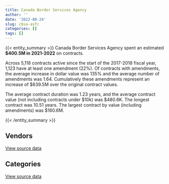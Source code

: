 ```yaml
---
title: Canada Border Services Agency
author: ''
date: '2022-08-24'
slug: cbsa-asfc
categories: []
tags: []
---
```


<script src="/rmarkdown-libs/htmlwidgets/htmlwidgets.js"></script>
<link href="/rmarkdown-libs/datatables-css/datatables-crosstalk.css" rel="stylesheet" />
<script src="/rmarkdown-libs/datatables-binding/datatables.js"></script>
<script src="/rmarkdown-libs/jquery/jquery-3.6.0.min.js"></script>
<link href="/rmarkdown-libs/dt-core-bootstrap/css/dataTables.bootstrap.min.css" rel="stylesheet" />
<link href="/rmarkdown-libs/dt-core-bootstrap/css/dataTables.bootstrap.extra.css" rel="stylesheet" />
<script src="/rmarkdown-libs/dt-core-bootstrap/js/jquery.dataTables.min.js"></script>
<script src="/rmarkdown-libs/dt-core-bootstrap/js/dataTables.bootstrap.min.js"></script>
<link href="/rmarkdown-libs/crosstalk/css/crosstalk.min.css" rel="stylesheet" />
<script src="/rmarkdown-libs/crosstalk/js/crosstalk.min.js"></script>
<script src="/rmarkdown-libs/htmlwidgets/htmlwidgets.js"></script>
<link href="/rmarkdown-libs/datatables-css/datatables-crosstalk.css" rel="stylesheet" />
<script src="/rmarkdown-libs/datatables-binding/datatables.js"></script>
<script src="/rmarkdown-libs/jquery/jquery-3.6.0.min.js"></script>
<link href="/rmarkdown-libs/dt-core-bootstrap/css/dataTables.bootstrap.min.css" rel="stylesheet" />
<link href="/rmarkdown-libs/dt-core-bootstrap/css/dataTables.bootstrap.extra.css" rel="stylesheet" />
<script src="/rmarkdown-libs/dt-core-bootstrap/js/jquery.dataTables.min.js"></script>
<script src="/rmarkdown-libs/dt-core-bootstrap/js/dataTables.bootstrap.min.js"></script>
<link href="/rmarkdown-libs/crosstalk/css/crosstalk.min.css" rel="stylesheet" />
<script src="/rmarkdown-libs/crosstalk/js/crosstalk.min.js"></script>

{{< entity_summary >}}
Canada Border Services Agency spent an estimated **\$400.5M in 2021-2022** on contracts.

Across 5,118 contracts active since the start of the 2017-2018 fiscal year, 1,123 have at least one amendment (22%). Of contracts with amendments, the average increase in dollar value was 135% and the average number of amendments was 1.64. Cumulatively these amendments represent an increase of \$639.5M over the original contract values.

The average contract duration was 1.23 years, and the average contract value (not including contracts under \$10k) was \$480.6K. The longest contract was 10.51 years. The largest contract by value (including amendments) was \$160.6M.

{{< /entity_summary >}}

## Vendors

<div id="htmlwidget-1" style="width:100%;height:auto;" class="datatables html-widget"></div>
<script type="application/json" data-for="htmlwidget-1">{"x":{"style":"bootstrap","filter":"none","vertical":false,"data":[["<a href=\"/vendors/10647802_canada/\">10647802 CANADA<\/a>","<a href=\"/vendors/2536_4589_quebec/\">2536 4589 QUEBEC<\/a>","<a href=\"/vendors/3d_datacomm/\">3D DATACOMM<\/a>","<a href=\"/vendors/4_office_automation/\">4 OFFICE AUTOMATION<\/a>","<a href=\"/vendors/49_solutions/\">49 SOLUTIONS<\/a>","<a href=\"/vendors/4plan_consulting/\">4PLAN CONSULTING<\/a>","<a href=\"/vendors/9053_9776_quebec/\">9053 9776 QUEBEC<\/a>","<a href=\"/vendors/a_hundred_answers/\">A HUNDRED ANSWERS<\/a>","<a href=\"/vendors/accenture/\">ACCENTURE<\/a>","<a href=\"/vendors/access_2_networks/\">ACCESS 2 NETWORKS<\/a>","<a href=\"/vendors/acklands_grainger/\">ACKLANDS GRAINGER<\/a>","<a href=\"/vendors/acme_future_security_controls/\">ACME FUTURE SECURITY CONTROLS<\/a>","<a href=\"/vendors/act/\">ACT<\/a>","<a href=\"/vendors/adapt_pharma_canada/\">ADAPT PHARMA CANADA<\/a>","<a href=\"/vendors/adga_group/\">ADGA GROUP<\/a>","<a href=\"/vendors/adrm_technology_consulting/\">ADRM TECHNOLOGY CONSULTING<\/a>","<a href=\"/vendors/advanced_chippewa_technologies/\">ADVANCED CHIPPEWA TECHNOLOGIES<\/a>","<a href=\"/vendors/agilent/\">AGILENT<\/a>","<a href=\"/vendors/altis_human_resources/\">ALTIS HUMAN RESOURCES<\/a>","<a href=\"/vendors/amazon/\">AMAZON<\/a>","<a href=\"/vendors/anixter_canada/\">ANIXTER CANADA<\/a>","<a href=\"/vendors/applied_electonics/\">APPLIED ELECTONICS<\/a>","<a href=\"/vendors/ari_financial_services/\">ARI FINANCIAL SERVICES<\/a>","<a href=\"/vendors/atco/\">ATCO<\/a>","<a href=\"/vendors/atlantic_business_interiors/\">ATLANTIC BUSINESS INTERIORS<\/a>","<a href=\"/vendors/attachmate/\">ATTACHMATE<\/a>","<a href=\"/vendors/avi_spl_canada/\">AVI SPL CANADA<\/a>","<a href=\"/vendors/bargreen_ellingson/\">BARGREEN ELLINGSON<\/a>","<a href=\"/vendors/bdo_canada/\">BDO CANADA<\/a>","<a href=\"/vendors/bell_canada/\">BELL CANADA<\/a>","<a href=\"/vendors/bio_nuclear_diagnostics/\">BIO NUCLEAR DIAGNOSTICS<\/a>","<a href=\"/vendors/black_mcdonald/\">BLACK MCDONALD<\/a>","<a href=\"/vendors/brs_innovations/\">BRS INNOVATIONS<\/a>","<a href=\"/vendors/bruker/\">BRUKER<\/a>","<a href=\"/vendors/cache_computer_consulting/\">CACHE COMPUTER CONSULTING<\/a>","<a href=\"/vendors/calian/\">CALIAN<\/a>","<a href=\"/vendors/canadian_corps_of_commissionaires/\">CANADIAN CORPS OF COMMISSIONAIRES<\/a>","<a href=\"/vendors/canadian_maritime_engineering/\">CANADIAN MARITIME ENGINEERING<\/a>","<a href=\"/vendors/canadian_red_cross/\">CANADIAN RED CROSS<\/a>","<a href=\"/vendors/canon/\">CANON<\/a>","<a href=\"/vendors/carahsoft_technology/\">CARAHSOFT TECHNOLOGY<\/a>","<a href=\"/vendors/cbci_telecom/\">CBCI TELECOM<\/a>","<a href=\"/vendors/cdw_canada/\">CDW CANADA<\/a>","<a href=\"/vendors/cgi/\">CGI<\/a>","<a href=\"/vendors/channel_management_international/\">CHANNEL MANAGEMENT INTERNATIONAL<\/a>","<a href=\"/vendors/charron_human_resources/\">CHARRON HUMAN RESOURCES<\/a>","<a href=\"/vendors/chubb_edwards/\">CHUBB EDWARDS<\/a>","<a href=\"/vendors/cistel_technology/\">CISTEL TECHNOLOGY<\/a>","<a href=\"/vendors/citrix/\">CITRIX<\/a>","<a href=\"/vendors/closereach/\">CLOSEREACH<\/a>","<a href=\"/vendors/cnw_group/\">CNW GROUP<\/a>","<a href=\"/vendors/cofomo/\">COFOMO<\/a>","<a href=\"/vendors/concept_controls/\">CONCEPT CONTROLS<\/a>","<a href=\"/vendors/contract_community/\">CONTRACT COMMUNITY<\/a>","<a href=\"/vendors/convergint_technologies/\">CONVERGINT TECHNOLOGIES<\/a>","<a href=\"/vendors/coradix_technology_consulting/\">CORADIX TECHNOLOGY CONSULTING<\/a>","<a href=\"/vendors/corbel_management/\">CORBEL MANAGEMENT<\/a>","<a href=\"/vendors/csdc_systems/\">CSDC SYSTEMS<\/a>","<a href=\"/vendors/ctoms/\">CTOMS<\/a>","<a href=\"/vendors/d4is_solutions/\">D4IS SOLUTIONS<\/a>","<a href=\"/vendors/dalian_enterprises/\">DALIAN ENTERPRISES<\/a>","<a href=\"/vendors/data_communications_management/\">DATA COMMUNICATIONS MANAGEMENT<\/a>","<a href=\"/vendors/davtair_industries/\">DAVTAIR INDUSTRIES<\/a>","<a href=\"/vendors/delco_automation/\">DELCO AUTOMATION<\/a>","<a href=\"/vendors/dell_computer/\">DELL COMPUTER<\/a>","<a href=\"/vendors/deloitte_and_touche/\">DELOITTE AND TOUCHE<\/a>","<a href=\"/vendors/dls_technology/\">DLS TECHNOLOGY<\/a>","<a href=\"/vendors/donna_cona/\">DONNA CONA<\/a>","<a href=\"/vendors/dwp_solutions/\">DWP SOLUTIONS<\/a>","<a href=\"/vendors/dynabook_canada/\">DYNABOOK CANADA<\/a>","<a href=\"/vendors/dynamic_personnel_consultants/\">DYNAMIC PERSONNEL CONSULTANTS<\/a>","<a href=\"/vendors/eagle_professional_resources/\">EAGLE PROFESSIONAL RESOURCES<\/a>","<a href=\"/vendors/eclipsys_solutions/\">ECLIPSYS SOLUTIONS<\/a>","<a href=\"/vendors/ecole_de_langues_abce/\">ECOLE DE LANGUES ABCE<\/a>","<a href=\"/vendors/ecole_de_langues_la_cite/\">ECOLE DE LANGUES LA CITE<\/a>","<a href=\"/vendors/ekos_research_associates/\">EKOS RESEARCH ASSOCIATES<\/a>","<a href=\"/vendors/emergent_biosolutions/\">EMERGENT BIOSOLUTIONS<\/a>","<a href=\"/vendors/empowered_networks/\">EMPOWERED NETWORKS<\/a>","<a href=\"/vendors/ernst_young/\">ERNST YOUNG<\/a>","<a href=\"/vendors/esri/\">ESRI<\/a>","<a href=\"/vendors/evripos_janitorial_services/\">EVRIPOS JANITORIAL SERVICES<\/a>","<a href=\"/vendors/excel_human_resources/\">EXCEL HUMAN RESOURCES<\/a>","<a href=\"/vendors/fast_forward_french/\">FAST FORWARD FRENCH<\/a>","<a href=\"/vendors/fast_track_staffing/\">FAST TRACK STAFFING<\/a>","<a href=\"/vendors/fca_canada/\">FCA CANADA<\/a>","<a href=\"/vendors/ford_motor_company/\">FORD MOTOR COMPANY<\/a>","<a href=\"/vendors/freebalance/\">FREEBALANCE<\/a>","<a href=\"/vendors/fujitsu/\">FUJITSU<\/a>","<a href=\"/vendors/g4s_security_services/\">G4S SECURITY SERVICES<\/a>","<a href=\"/vendors/garda_security_group/\">GARDA SECURITY GROUP<\/a>","<a href=\"/vendors/gartner/\">GARTNER<\/a>","<a href=\"/vendors/gc_strategies/\">GC STRATEGIES<\/a>","<a href=\"/vendors/gdi_services/\">GDI SERVICES<\/a>","<a href=\"/vendors/general_motors/\">GENERAL MOTORS<\/a>","<a href=\"/vendors/genesis_integration/\">GENESIS INTEGRATION<\/a>","<a href=\"/vendors/gfl_environmental/\">GFL ENVIRONMENTAL<\/a>","<a href=\"/vendors/glasshouse_systems/\">GLASSHOUSE SYSTEMS<\/a>","<a href=\"/vendors/global_knowledge/\">GLOBAL KNOWLEDGE<\/a>","<a href=\"/vendors/global_total_office/\">GLOBAL TOTAL OFFICE<\/a>","<a href=\"/vendors/global_upholstery/\">GLOBAL UPHOLSTERY<\/a>","<a href=\"/vendors/goss_gilroy/\">GOSS GILROY<\/a>","<a href=\"/vendors/grand_toy/\">GRAND TOY<\/a>","<a href=\"/vendors/graybridge_international_consulting/\">GRAYBRIDGE INTERNATIONAL CONSULTING<\/a>","<a href=\"/vendors/greater_toronto_airport_authority/\">GREATER TORONTO AIRPORT AUTHORITY<\/a>","<a href=\"/vendors/hewlett_packard/\">HEWLETT PACKARD<\/a>","<a href=\"/vendors/honeywell/\">HONEYWELL<\/a>","<a href=\"/vendors/hypertec/\">HYPERTEC<\/a>","<a href=\"/vendors/i4c_information_technology/\">I4C INFORMATION TECHNOLOGY<\/a>","<a href=\"/vendors/ibi_group_architects_canada/\">IBI GROUP ARCHITECTS CANADA<\/a>","<a href=\"/vendors/ibiska_telecom/\">IBISKA TELECOM<\/a>","<a href=\"/vendors/ibm_canada/\">IBM CANADA<\/a>","<a href=\"/vendors/ihs_global/\">IHS GLOBAL<\/a>","<a href=\"/vendors/imp_group/\">IMP GROUP<\/a>","<a href=\"/vendors/info_tech_research_group/\">INFO TECH RESEARCH GROUP<\/a>","<a href=\"/vendors/insa/\">INSA<\/a>","<a href=\"/vendors/integra_networks/\">INTEGRA NETWORKS<\/a>","<a href=\"/vendors/integrated_distribution_systems/\">INTEGRATED DISTRIBUTION SYSTEMS<\/a>","<a href=\"/vendors/international_reporting/\">INTERNATIONAL REPORTING<\/a>","<a href=\"/vendors/ipsos/\">IPSOS<\/a>","<a href=\"/vendors/iron_mountain/\">IRON MOUNTAIN<\/a>","<a href=\"/vendors/it_net_consultants/\">IT NET CONSULTANTS<\/a>","<a href=\"/vendors/itex/\">ITEX<\/a>","<a href=\"/vendors/jim_pattison_industries/\">JIM PATTISON INDUSTRIES<\/a>","<a href=\"/vendors/john_howard_society/\">JOHN HOWARD SOCIETY<\/a>","<a href=\"/vendors/kia_canada/\">KIA CANADA<\/a>","<a href=\"/vendors/konica_minolta_business_solutions/\">KONICA MINOLTA BUSINESS SOLUTIONS<\/a>","<a href=\"/vendors/kpmg/\">KPMG<\/a>","<a href=\"/vendors/kwc_architects/\">KWC ARCHITECTS<\/a>","<a href=\"/vendors/language_research_development_group/\">LANGUAGE RESEARCH DEVELOPMENT GROUP<\/a>","<a href=\"/vendors/lansdowne_technologies/\">LANSDOWNE TECHNOLOGIES<\/a>","<a href=\"/vendors/leo_pisces_services_group/\">LEO PISCES SERVICES GROUP<\/a>","<a href=\"/vendors/les_entreprises_fervel/\">LES ENTREPRISES FERVEL<\/a>","<a href=\"/vendors/lexisnexis_canada/\">LEXISNEXIS CANADA<\/a>","<a href=\"/vendors/life_technologies/\">LIFE TECHNOLOGIES<\/a>","<a href=\"/vendors/lloyd_libke_law_enforcement_sales/\">LLOYD LIBKE LAW ENFORCEMENT SALES<\/a>","<a href=\"/vendors/logistik_unicorp/\">LOGISTIK UNICORP<\/a>","<a href=\"/vendors/lumina_it/\">LUMINA IT<\/a>","<a href=\"/vendors/makwa_resourcing/\">MAKWA RESOURCING<\/a>","<a href=\"/vendors/manpower_services_canada/\">MANPOWER SERVICES CANADA<\/a>","<a href=\"/vendors/maplesoft_consulting/\">MAPLESOFT CONSULTING<\/a>","<a href=\"/vendors/mckinsey_and_company/\">MCKINSEY AND COMPANY<\/a>","<a href=\"/vendors/mdos_consulting/\">MDOS CONSULTING<\/a>","<a href=\"/vendors/mega_tech/\">MEGA TECH<\/a>","<a href=\"/vendors/meggitt/\">MEGGITT<\/a>","<a href=\"/vendors/mercury_marine/\">MERCURY MARINE<\/a>","<a href=\"/vendors/mgis/\">MGIS<\/a>","<a href=\"/vendors/microsoft_canada/\">MICROSOFT CANADA<\/a>","<a href=\"/vendors/mindwire_systems/\">MINDWIRE SYSTEMS<\/a>","<a href=\"/vendors/mishkumi_technologies/\">MISHKUMI TECHNOLOGIES<\/a>","<a href=\"/vendors/mitsubishi_motor_sales/\">MITSUBISHI MOTOR SALES<\/a>","<a href=\"/vendors/modis_canada/\">MODIS CANADA<\/a>","<a href=\"/vendors/moerae_solutions/\">MOERAE SOLUTIONS<\/a>","<a href=\"/vendors/moore_canada/\">MOORE CANADA<\/a>","<a href=\"/vendors/morneau_shepell/\">MORNEAU SHEPELL<\/a>","<a href=\"/vendors/morpho_canada/\">MORPHO CANADA<\/a>","<a href=\"/vendors/motorola_solutions_canada/\">MOTOROLA SOLUTIONS CANADA<\/a>","<a href=\"/vendors/nations_translation_group/\">NATIONS TRANSLATION GROUP<\/a>","<a href=\"/vendors/nav_canada/\">NAV CANADA<\/a>","<a href=\"/vendors/navpoint_consulting_group/\">NAVPOINT CONSULTING GROUP<\/a>","<a href=\"/vendors/neptune_security_services/\">NEPTUNE SECURITY SERVICES<\/a>","<a href=\"/vendors/newfound_recruiting/\">NEWFOUND RECRUITING<\/a>","<a href=\"/vendors/nisha_techonologies/\">NISHA TECHONOLOGIES<\/a>","<a href=\"/vendors/nissan_canada/\">NISSAN CANADA<\/a>","<a href=\"/vendors/nitam_solutions/\">NITAM SOLUTIONS<\/a>","<a href=\"/vendors/nua_office/\">NUA OFFICE<\/a>","<a href=\"/vendors/nuctech_company/\">NUCTECH COMPANY<\/a>","<a href=\"/vendors/nuix_north_america/\">NUIX NORTH AMERICA<\/a>","<a href=\"/vendors/olin/\">OLIN<\/a>","<a href=\"/vendors/onx_enterprise_solutions/\">ONX ENTERPRISE SOLUTIONS<\/a>","<a href=\"/vendors/openframe_technologies/\">OPENFRAME TECHNOLOGIES<\/a>","<a href=\"/vendors/opentext/\">OPENTEXT<\/a>","<a href=\"/vendors/oracle_canada/\">ORACLE CANADA<\/a>","<a href=\"/vendors/pacific_safety_products/\">PACIFIC SAFETY PRODUCTS<\/a>","<a href=\"/vendors/paladin_group/\">PALADIN GROUP<\/a>","<a href=\"/vendors/panasonic/\">PANASONIC<\/a>","<a href=\"/vendors/pattison_sign_group/\">PATTISON SIGN GROUP<\/a>","<a href=\"/vendors/perceptics/\">PERCEPTICS<\/a>","<a href=\"/vendors/phaselock_systems_international/\">PHASELOCK SYSTEMS INTERNATIONAL<\/a>","<a href=\"/vendors/pitney_bowes/\">PITNEY BOWES<\/a>","<a href=\"/vendors/pleiad_canada/\">PLEIAD CANADA<\/a>","<a href=\"/vendors/polaris_industries/\">POLARIS INDUSTRIES<\/a>","<a href=\"/vendors/pra/\">PRA<\/a>","<a href=\"/vendors/precisionit/\">PRECISIONIT<\/a>","<a href=\"/vendors/pricewaterhouse_coopers/\">PRICEWATERHOUSE COOPERS<\/a>","<a href=\"/vendors/printers_plus/\">PRINTERS PLUS<\/a>","<a href=\"/vendors/procom_consultants/\">PROCOM CONSULTANTS<\/a>","<a href=\"/vendors/proquest/\">PROQUEST<\/a>","<a href=\"/vendors/prosci_canada/\">PROSCI CANADA<\/a>","<a href=\"/vendors/purelogic/\">PURELOGIC<\/a>","<a href=\"/vendors/purespirit_solutions/\">PURESPIRIT SOLUTIONS<\/a>","<a href=\"/vendors/qiagen/\">QIAGEN<\/a>","<a href=\"/vendors/qmr/\">QMR<\/a>","<a href=\"/vendors/queen_s_university/\">QUEEN S UNIVERSITY<\/a>","<a href=\"/vendors/quintet_consulting/\">QUINTET CONSULTING<\/a>","<a href=\"/vendors/r_e_gilmore_investments/\">R E GILMORE INVESTMENTS<\/a>","<a href=\"/vendors/r_r_international_translation/\">R R INTERNATIONAL TRANSLATION<\/a>","<a href=\"/vendors/radiation_solutions/\">RADIATION SOLUTIONS<\/a>","<a href=\"/vendors/rampart_international/\">RAMPART INTERNATIONAL<\/a>","<a href=\"/vendors/randstad/\">RANDSTAD<\/a>","<a href=\"/vendors/rapiscan_systems/\">RAPISCAN SYSTEMS<\/a>","<a href=\"/vendors/raymond_chabot_grant_thornton/\">RAYMOND CHABOT GRANT THORNTON<\/a>","<a href=\"/vendors/rhea/\">RHEA<\/a>","<a href=\"/vendors/rogers/\">ROGERS<\/a>","<a href=\"/vendors/s_p_global_market_intelligence/\">S P GLOBAL MARKET INTELLIGENCE<\/a>","<a href=\"/vendors/salesforce_canada/\">SALESFORCE CANADA<\/a>","<a href=\"/vendors/salvation_army/\">SALVATION ARMY<\/a>","<a href=\"/vendors/sap/\">SAP<\/a>","<a href=\"/vendors/securiguard_services/\">SECURIGUARD SERVICES<\/a>","<a href=\"/vendors/serco/\">SERCO<\/a>","<a href=\"/vendors/sharp_electronics/\">SHARP ELECTRONICS<\/a>","<a href=\"/vendors/shi_canada/\">SHI CANADA<\/a>","<a href=\"/vendors/si_systems/\">SI SYSTEMS<\/a>","<a href=\"/vendors/smiths_detection/\">SMITHS DETECTION<\/a>","<a href=\"/vendors/softchoice/\">SOFTCHOICE<\/a>","<a href=\"/vendors/softsim_technologies/\">SOFTSIM TECHNOLOGIES<\/a>","<a href=\"/vendors/solotech/\">SOLOTECH<\/a>","<a href=\"/vendors/somos/\">SOMOS<\/a>","<a href=\"/vendors/st_joseph_print_group/\">ST JOSEPH PRINT GROUP<\/a>","<a href=\"/vendors/stantec/\">STANTEC<\/a>","<a href=\"/vendors/subaru_canada/\">SUBARU CANADA<\/a>","<a href=\"/vendors/summit_canada_distributors/\">SUMMIT CANADA DISTRIBUTORS<\/a>","<a href=\"/vendors/supremex/\">SUPREMEX<\/a>","<a href=\"/vendors/systematix_solutions/\">SYSTEMATIX SOLUTIONS<\/a>","<a href=\"/vendors/systems_for_research/\">SYSTEMS FOR RESEARCH<\/a>","<a href=\"/vendors/systemscope/\">SYSTEMSCOPE<\/a>","<a href=\"/vendors/taligent_consulting/\">TALIGENT CONSULTING<\/a>","<a href=\"/vendors/tankatek/\">TANKATEK<\/a>","<a href=\"/vendors/teknion/\">TEKNION<\/a>","<a href=\"/vendors/teksystems_canada/\">TEKSYSTEMS CANADA<\/a>","<a href=\"/vendors/telecom_computer_services/\">TELECOM COMPUTER SERVICES<\/a>","<a href=\"/vendors/telus_canada/\">TELUS CANADA<\/a>","<a href=\"/vendors/tenaquip/\">TENAQUIP<\/a>","<a href=\"/vendors/teramach_technologies/\">TERAMACH TECHNOLOGIES<\/a>","<a href=\"/vendors/tervita/\">TERVITA<\/a>","<a href=\"/vendors/tes_contract_services/\">TES CONTRACT SERVICES<\/a>","<a href=\"/vendors/the_aim_group/\">THE AIM GROUP<\/a>","<a href=\"/vendors/the_calgary_airport_authority/\">THE CALGARY AIRPORT AUTHORITY<\/a>","<a href=\"/vendors/the_masha_krupp_translation_group/\">THE MASHA KRUPP TRANSLATION GROUP<\/a>","<a href=\"/vendors/the_right_door_consulting/\">THE RIGHT DOOR CONSULTING<\/a>","<a href=\"/vendors/thermo_fisher_scientific/\">THERMO FISHER SCIENTIFIC<\/a>","<a href=\"/vendors/think_on/\">THINK ON<\/a>","<a href=\"/vendors/thomson_reuters/\">THOMSON REUTERS<\/a>","<a href=\"/vendors/titan_boats/\">TITAN BOATS<\/a>","<a href=\"/vendors/toronto_bail_program/\">TORONTO BAIL PROGRAM<\/a>","<a href=\"/vendors/toshiba_canada/\">TOSHIBA CANADA<\/a>","<a href=\"/vendors/toyota/\">TOYOTA<\/a>","<a href=\"/vendors/tpg_technology_consultants/\">TPG TECHNOLOGY CONSULTANTS<\/a>","<a href=\"/vendors/trm_technologies/\">TRM TECHNOLOGIES<\/a>","<a href=\"/vendors/tundra_technical_solutions/\">TUNDRA TECHNICAL SOLUTIONS<\/a>","<a href=\"/vendors/turtle_island_staffing/\">TURTLE ISLAND STAFFING<\/a>","<a href=\"/vendors/tyco_integrated_fire_security/\">TYCO INTEGRATED FIRE SECURITY<\/a>","<a href=\"/vendors/unisource/\">UNISOURCE<\/a>","<a href=\"/vendors/unisync_group/\">UNISYNC GROUP<\/a>","<a href=\"/vendors/unisys_canada/\">UNISYS CANADA<\/a>","<a href=\"/vendors/university_of_ottawa/\">UNIVERSITY OF OTTAWA<\/a>","<a href=\"/vendors/veritaaq_technology_house/\">VERITAAQ TECHNOLOGY HOUSE<\/a>","<a href=\"/vendors/vmware/\">VMWARE<\/a>","<a href=\"/vendors/vwr_international/\">VWR INTERNATIONAL<\/a>","<a href=\"/vendors/william_j_barker_clinical/\">WILLIAM J BARKER CLINICAL<\/a>","<a href=\"/vendors/wills_transfer/\">WILLS TRANSFER<\/a>","<a href=\"/vendors/wolters_kluwer/\">WOLTERS KLUWER<\/a>","<a href=\"/vendors/workdynamics_technologies/\">WORKDYNAMICS TECHNOLOGIES<\/a>","<a href=\"/vendors/worldreach_software/\">WORLDREACH SOFTWARE<\/a>","<a href=\"/vendors/xerox/\">XEROX<\/a>","<a href=\"/vendors/yamaha_motors_canada/\">YAMAHA MOTORS CANADA<\/a>","<a href=\"/vendors/zernam_enterprise/\">ZERNAM ENTERPRISE<\/a>"],[null,2067482.22,10717.06,24551.75,null,231482.49,null,null,null,null,24862.62,143229.6,null,56490.03,330433.34,112425.8,1916509,312383.73,1567356.63,null,10339.5,12749.41,null,null,null,null,329048.42,40320.43,891108.65,1267946.94,null,null,90317.52,null,362186.96,4263181.52,12589322.17,null,3243548.22,133496.41,134919.09,16971.37,67668.51,4705252.88,null,35420.74,12126.82,11331.7,null,108157.15,null,17519821.96,null,46460.41,null,230960.73,11113325.28,148270.16,19486.96,2164326.48,null,14395.5,null,336956.02,52022.18,22036384.45,null,6408142.11,490902.05,null,null,null,null,168753.92,62480.95,101976.19,null,22141.76,510934.97,20842.69,null,806870.44,null,null,null,1459866.4,105090,206235.4,9099060.15,9922705.51,2899183.69,null,658003.09,3119708.14,35099.15,8230.85,102497.95,102254.51,null,122129.66,140316.86,74029.11,83094.43,432197.9,224876,97323.68,73112.13,260846.76,2656768.76,2218846.29,13536828.18,132658.65,442087.67,null,null,1681058.57,11051.33,null,null,null,267991.9,28459.57,483179.84,1753821.12,null,11766.39,91392.57,null,15565,101652.54,256256.85,null,112691.74,null,1668048.99,4731523.48,89154.8,null,37484.7,144329.31,1444422.03,716645.07,12494.92,null,null,6778263.12,445924.17,2008728.56,11723.75,29651.77,992568.47,15026.67,457412.48,null,591840.27,1721148.38,null,323570.71,591655.55,780390.57,672772.16,10048926.53,null,null,null,577748.21,null,45647.99,3286.23,166562,161513.75,425520.14,7865.18,765756.11,null,1306742.87,5277975.22,30916.8,57830.21,null,null,null,1625480.72,1463750.45,142748.31,2553755.78,null,202246.73,null,null,4269.68,1078971.46,null,187949.37,18623.49,null,873695.32,45369.85,4408780.62,1259870.28,430708.38,13081.1,null,null,null,496340.51,1555790.42,5234097.13,431059.51,7658.85,null,5562071.9,7742874.05,299130.23,null,8333.33,179077.22,null,null,173090.98,75059.15,24902.57,459937.83,null,null,1343884.28,null,67511.25,1532995,null,417305.45,null,null,13930.82,203558.33,244191,6366.66,null,167231.85,200736.29,null,39848.26,195626.63,1528655.42,911017.02,1331944.57,6531500.45,644030.44,null,null,205856.68,null,21860.08,5357,null,9238062.2,22100,null,1403159.08,34709.91,17432.43,149103.36,141642.49,114496.16,null,18469.06],[null,2073146.56,null,20052.64,null,205875,2620306.73,14683.83,24860,null,120849.94,51401.01,null,48510.68,474269.02,null,1935125.13,622903.85,1781975.63,462827.15,null,31086.04,96834.42,22137.16,385.83,65499.26,250842.04,null,592529.74,2794053.75,33366.41,null,634127.24,39460.57,2766977.4,5825908.92,13524536.23,4151070.39,3252434.65,137921.36,243857.63,24403.4,1869360.62,4650601.12,1616.88,83532.1,5197.21,null,10465.3,182985.08,null,16983157.3,null,null,null,231593.5,9923392.38,148676.38,null,1473777.81,1560127.33,null,null,198920.54,37090.96,57334366.45,null,7894710.35,210201.28,2632092.17,39154.5,null,309736.68,98310.25,83636.43,null,null,20521.72,101836.58,55880.52,null,776146.64,24990,11017.5,462850.96,2436039.39,107401.98,206800.43,7598178.86,12449404.49,3795866.27,null,900781.83,2358400.41,null,10699.13,null,46299.09,null,40293.38,140701.29,56656.31,50391.54,366260.84,154414,88002.66,101705.65,261561.41,2664047.58,1726615.98,14300226.49,158010.21,null,78893.55,null,30921.32,11421.27,null,26027,null,268726.13,66610.71,363282.88,2010720.19,null,11197.95,null,41116.96,null,null,239056.74,2429.47,109965.59,null,null,4744486.56,7624.04,null,3845.53,209621.14,666911.08,767784.22,12644.26,285029.26,null,9653349.67,678501.39,2246674.73,null,227834.22,2724337.93,null,293376.22,null,706735.13,1380866.69,null,119543.49,593276.53,1009268.37,674615.37,3089625.82,89260.12,null,3006.45,4617248.62,null,1670716.45,118792.01,30574.39,72637.83,1081257.11,1327749.86,129804.55,null,124281.34,3946992.61,71924.93,29471.4,null,null,25029.5,1361636.74,1704543,224518.25,2828584.04,null,811095.29,360109.82,190928.42,68092.59,1305478.99,55935,42692.5,14037.99,null,876089.01,117147.32,4924387.03,1263321.98,2155271.2,11891.9,152656.92,null,null,597567.85,1715859.68,5248437.13,72040.08,11624.89,null,7897306.26,8417755.72,685867.82,null,4885.84,null,10904.5,85972.51,133928.61,75264.79,17342.29,591013.86,null,94291.66,1363492.3,null,79534.09,2440527.73,16217.99,222129.72,null,null,null,null,null,null,28805.75,181313.44,348903.35,696825.02,69572.95,522622.95,1532843.51,4055.22,414940.96,7346977.74,645794.91,null,null,243348.83,64263.1,null,648196.93,32544,12418299.99,1808666.78,null,1407003.35,34805.01,17480.2,20790.41,710152.77,105903.69,null,null],[608583.84,1495384.4,null,11594.91,null,null,3427999.84,94563.96,7458,405896,112687.96,138815.5,364740.76,10396,2407074.18,603992.56,1803245.3,727428.05,1003764.04,6399021.08,null,null,19366.88,null,15647.43,88683.17,76722.42,null,2731363.91,871807.02,null,null,1559948.85,305340.32,2865389.47,6594629.24,11861982.91,null,1152522.93,98473.39,243248.85,13301.3,674390.17,2377131.35,36885.05,48477,null,null,null,168457.12,16950,11285401.38,null,null,32304.14,230960.73,13288501.96,148270.16,null,851522.91,3963149.32,null,34090.09,1961654.64,null,88067545.28,5877.95,4858388.74,209626.96,1784412.68,null,4643,380740.27,14341.65,13230,null,81638.13,20465.65,190360.7,1322.01,null,265162.75,null,null,454561.71,2312845.88,null,206235.4,7577418.81,11921202.76,3081499.49,12012371.54,848932.86,763263.61,225186.41,16000.38,null,66181.96,null,127331.29,156585.97,123616.03,233264.92,321175.64,82251.2,92825.53,148662.8,174374.27,2656768.76,1179888.59,16836302.85,68575.42,null,182467.81,166771.48,15397.42,8941.47,null,148435.26,null,179150.75,23072.74,65908.94,2005226.42,65474.46,26890.02,null,28337.36,39522.17,null,551780.85,11539.99,122967.78,null,null,4806103.48,null,null,null,209048.41,276968.54,576059.77,44479.76,544689.42,null,9162382.37,1974691.87,1147068.16,null,null,2106986.58,null,374060.39,null,591840.27,4875918.77,25057.22,366667,591655.55,1006510.8,672772.16,281217.57,91270.67,null,20377.05,615562.15,null,1255319.73,null,null,27902.18,695812.44,1729360.7,573705.11,null,595550.4,3936208.47,null,52437.36,24295,42022.44,null,381397.14,472236.71,55565.24,2520539.42,11342.41,922010.89,null,null,null,1686852.1,null,170272.25,null,null,1291534.82,154307.7,3214448.39,1259870.28,1038081.07,null,73943.2,54681.8,null,178336.92,1642027.02,5234097.13,null,8098.04,null,6001093.64,6030189.21,56731.15,235436.48,null,null,null,11415.98,117891.21,75059.15,46950.4,589399.07,null,570877.3,340358.66,null,119754.11,6053151.28,null,250289.24,10615.22,null,null,null,837875.38,null,236365.46,170505.95,183419.57,2794957.5,9317.86,831279.56,1528655.42,675.87,200658.62,8923474.71,644030.44,98146.13,null,294446.79,null,null,null,null,8887472.63,83086.78,18399.1,1403159.08,36698.13,17432.43,25716.87,1208138.47,120589.94,null,77546.25],[691569.76,null,null,7437.08,1637993.57,null,3427999.84,106509.92,2402061.63,null,45373.37,null,1321982.26,10396,3404548.63,4486929.7,1828964.35,738104.63,938054.54,15289372.97,null,273253.99,null,null,null,668105.74,31188.23,30571.94,5924426.11,1472251.86,null,132221.46,1559948.85,34374.31,3954509.95,5596480.95,9365268.75,null,674540.15,84574.31,678285.21,79917.88,2073331.93,653257.96,29587.5,29098.78,null,null,null,100624.32,3318.26,8246281.32,55483.12,null,306099.09,863596.11,15104635.71,36965.99,null,664624.38,6458188.9,null,null,1476215.88,393819.75,51118963.09,21156,10205755.96,70067.09,2022826.93,null,20326,670180.44,61924.47,23220.34,null,null,20465.65,892340.94,21419.07,9126.62,1631630.62,null,null,null,1569010.09,null,220488.14,7577418.81,10791468.99,3705044.87,23227779.04,343841.75,2108642.73,null,13948.31,null,29799.23,15929.61,15993.3,141135.34,33646.43,437777.89,null,157428.27,93229.99,477884.06,null,null,5320958.83,8801787.27,null,null,475188.78,184450.95,null,null,12429.05,null,216267.03,null,10636.05,643417.42,2005226.42,216753.78,3115.77,null,null,155793.04,null,435176.44,null,123651.81,93177.14,null,4718560.4,null,3328578.11,null,63000.89,null,381565.38,null,484997.43,239845.9,8097742.32,5192470.86,507442.76,null,150497.22,15742.14,null,265118.99,790278.28,657013.02,2286439.04,116971.17,366667,327312.4,null,90401.2,1788609.87,58863.96,143970.81,null,615562.15,22867.77,null,null,265776,458.67,740648.49,505953.92,1397156.06,19917.85,850176.2,4237075.17,null,25658.84,null,null,null,203032.66,148391.97,19593.96,1755678.49,34657.38,216905.22,9398.38,832768.55,null,2019582.23,null,80327.5,null,8620.69,1289656.09,209872.5,3220155.02,1259870.28,118676.91,null,null,53117.16,11964.22,178336.92,362727.63,5234097.13,null,6937.26,17008.54,5363093.85,6134074.83,121306.24,1038748.69,null,null,null,null,null,null,17853.15,227685.67,48878.3,1726933.46,201114.41,34069.75,44808.77,14604029.81,3293.61,434135.1,2158.32,35144.28,14370.88,null,4914539.36,null,144028.77,256114.55,223688.57,2794957.5,47930.49,11297.93,1528655.42,null,575537.26,7937319.86,3310804.55,203628.05,36606.42,186724.49,null,null,null,null,7297784.78,159955.9,null,null,38821.37,16950,42789.99,1318391.28,138181.12,67648.66,null]],"container":"<table class=\"table table-striped table-hover row-border order-column display\">\n  <thead>\n    <tr>\n      <th>Vendor<\/th>\n      <th>2018-2019<\/th>\n      <th>2019-2020<\/th>\n      <th>2020-2021<\/th>\n      <th>2021-2022<\/th>\n    <\/tr>\n  <\/thead>\n<\/table>","options":{"order":[[4,"desc"]],"pageLength":10,"autoWidth":true,"columnDefs":[{"targets":1,"render":"function(data, type, row, meta) {\n    return type !== 'display' ? data : DTWidget.formatCurrency(data, \"$\", 2, 3, \",\", \".\", true, null);\n  }"},{"targets":2,"render":"function(data, type, row, meta) {\n    return type !== 'display' ? data : DTWidget.formatCurrency(data, \"$\", 2, 3, \",\", \".\", true, null);\n  }"},{"targets":3,"render":"function(data, type, row, meta) {\n    return type !== 'display' ? data : DTWidget.formatCurrency(data, \"$\", 2, 3, \",\", \".\", true, null);\n  }"},{"targets":4,"render":"function(data, type, row, meta) {\n    return type !== 'display' ? data : DTWidget.formatCurrency(data, \"$\", 2, 3, \",\", \".\", true, null);\n  }"},{"width":"16%","targets":[1,2,3,4]},{"className":"dt-right","targets":[1,2,3,4]}],"orderClasses":false}},"evals":["options.columnDefs.0.render","options.columnDefs.1.render","options.columnDefs.2.render","options.columnDefs.3.render"],"jsHooks":[]}</script>
<p class="text-right">
<a href="https://github.com/GoC-Spending/contracts-data/tree/main/data/out/departments/cbsa-asfc/summary_by_fiscal_year_by_vendor.csv" class="source-data-link btn btn-link">View source data</a>
</p>

## Categories

<div id="htmlwidget-2" style="width:100%;height:auto;" class="datatables html-widget"></div>
<script type="application/json" data-for="htmlwidget-2">{"x":{"style":"bootstrap","filter":"none","vertical":false,"data":[["<a href=\"/categories/0_other/\">(Other)<\/a>","<a href=\"/categories/1_facilities_and_construction/\">Facilities and construction<\/a>","<a href=\"/categories/10_office_management/\">Office management<\/a>","<a href=\"/categories/2_professional_services/\">Professional services<\/a>","<a href=\"/categories/3_information_technology/\">Information technology<\/a>","<a href=\"/categories/4_medical/\">Medical<\/a>","<a href=\"/categories/5_transportation_and_logistics/\">Transportation and logistics<\/a>","<a href=\"/categories/6_industrial_products_and_services/\">Industrial products and services<\/a>","<a href=\"/categories/7_travel/\">Travel<\/a>","<a href=\"/categories/8_security_and_protection/\">Security and protection<\/a>","<a href=\"/categories/9_human_capital/\">Human capital<\/a>"],[1259870.28,9411668.27,3708396.02,36517348.47,159232175.27,29349251,8735765.18,14762937.61,22948.64,26360862.01,1747000.2],[1263321.98,14882003.35,4354595.13,39136143.72,215674797.64,25798737.68,7867797.41,18025365.07,2336742.42,29708291.65,2719948.85],[1259870.28,20723211.58,5219044.18,32452458.04,239330663.16,26130969.54,6703595.39,18578140.64,667765.58,25373859.04,9511261.85],[1532611.46,25965601.33,4530189.18,47370649.82,231829548.81,25853118.46,5897314.78,14767265.62,1611561.76,19758767.66,21400860.55]],"container":"<table class=\"table table-striped table-hover row-border order-column display\">\n  <thead>\n    <tr>\n      <th>Category<\/th>\n      <th>2018-2019<\/th>\n      <th>2019-2020<\/th>\n      <th>2020-2021<\/th>\n      <th>2021-2022<\/th>\n    <\/tr>\n  <\/thead>\n<\/table>","options":{"order":[[4,"desc"]],"dom":"t","pageLength":30,"autoWidth":true,"columnDefs":[{"targets":1,"render":"function(data, type, row, meta) {\n    return type !== 'display' ? data : DTWidget.formatCurrency(data, \"$\", 2, 3, \",\", \".\", true, null);\n  }"},{"targets":2,"render":"function(data, type, row, meta) {\n    return type !== 'display' ? data : DTWidget.formatCurrency(data, \"$\", 2, 3, \",\", \".\", true, null);\n  }"},{"targets":3,"render":"function(data, type, row, meta) {\n    return type !== 'display' ? data : DTWidget.formatCurrency(data, \"$\", 2, 3, \",\", \".\", true, null);\n  }"},{"targets":4,"render":"function(data, type, row, meta) {\n    return type !== 'display' ? data : DTWidget.formatCurrency(data, \"$\", 2, 3, \",\", \".\", true, null);\n  }"},{"width":"16%","targets":[1,2,3,4]},{"className":"dt-right","targets":[1,2,3,4]}],"orderClasses":false,"lengthMenu":[10,25,30,50,100]}},"evals":["options.columnDefs.0.render","options.columnDefs.1.render","options.columnDefs.2.render","options.columnDefs.3.render"],"jsHooks":[]}</script>
<p class="text-right">
<a href="https://github.com/GoC-Spending/contracts-data/tree/main/data/out/departments/cbsa-asfc/summary_by_fiscal_year_by_category.csv" class="source-data-link btn btn-link">View source data</a>
</p>
